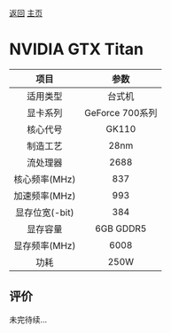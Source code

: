 [返回](../../)  [主页](../../../../)
# NVIDIA GTX Titan

| 项目 | 参数 |
| :------: | :------: |
|适用类型 | 台式机|
|显卡系列| GeForce 700系列|
|核心代号| GK110 |
|制造工艺| 28nm |
|流处理器| 2688 |
|核心频率(MHz)| 837 |
|加速频率(MHz)|993 |
|显存位宽(-bit)| 384 |
|显存容量| 6GB GDDR5 |
|显存频率(MHz)| 6008 |
|功耗|250W |

## 评价

 未完待续...